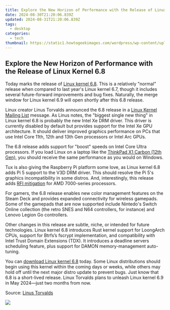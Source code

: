```yaml
---
title: Explore the New Horizon of Performance with the Release of Linux Kernel 6.8
date: 2024-08-30T21:20:06.839Z
updated: 2024-08-31T21:20:06.839Z
tags:
  - desktop
categories:
  - tech
thumbnail: https://static1.howtogeekimages.com/wordpress/wp-content/uploads/2024/03/16.jpg
---
```


## Explore the New Horizon of Performance with the Release of Linux Kernel 6.8

Today marks the release of [Linux kernel 6.8](https://kernel.org). This is a relatively "normal" release when compared to last year's Linux kernel 6.7, though it includes several future-forward improvements and bug fixes. Naturally, the merge window for Linux kernel 6.9 will open shortly after this 6.8 release.

 Linux creator Linus Torvalds announced the 6.8 release in a [Linux Kernel Mailing List](https://lkml.org/lkml/2024/3/10/243) message. As Linus notes, the "biggest single new thing" in Linux kernel 6.8 is probably the new Intel Xe DRM driver. This driver is currently disabled by default but provides support for the Intel Xe GPU architecture. It should deliver improved graphics performance on PCs that use Intel Core 11th, 12th and 13th Gen processors or Intel Arc GPUs.

 The 6.8 release adds support for "boost" speeds on Intel Core Ultra processors. If you load Linux on a laptop like the [ThinkPad X1 Carbon (12th Gen)](https://desktop-recording.techidaily.com/updated-transforming-live-dialogues-into-permanent-history/), you should receive the same performance as you would on Windows.

 Tux is also giving the Raspberry Pi platform some love, as Linux kernel 6.8 adds Pi 5 support to the V3D DRM driver. This should resolve the Pi 5's graphics incompatibility in some distros. And, interestingly, this release adds [RFI mitigation](https://docs.kernel.org/driver-api/wbrf.html) for AMD 7000-series processors.

 For gamers, the 6.8 release enables new color management features on the Steam Deck and provides expanded connectivity for wireless gamepads. Some of the gamepads that are now supported include Nintedo's Switch Online collection (the retro SNES and N64 controllers, for instance) and Lenovo Legion Go controllers.

 Other changes in this release are subtle, niche, or intended for future technologies. Linux kernel 6.8 introduces Rust kernel support for LoongArch CPUs, support for Btrfs’s fscrypt implementation, and compatibility with Intel Trust Domain Extensions (TDX). It introduces a deadline servers scheduling feature, plus support for DAMON memory-management auto-tuning.

 You can [download Linux kernel 6.8](https://kernel.org) today. Some Linux distributions should begin using this kernel within the coming days or weeks, while others may hold off until the next major distro update to prevent bugs. Just know that 6.8 is a short-lived release. Linux Torvalds plans to unleash Linux kernel 6.9 in May 2024—just two months from now.

 Source: [Linus Torvalds](https://lkml.iu.edu/hypermail/linux/kernel/2403.1/01820.html)

<ins class="adsbygoogle"
     style="display:block"
     data-ad-format="autorelaxed"
     data-ad-client="ca-pub-7571918770474297"
     data-ad-slot="1223367746"></ins>



<ins class="adsbygoogle"
     style="display:block"
     data-ad-client="ca-pub-7571918770474297"
     data-ad-slot="8358498916"
     data-ad-format="auto"
     data-full-width-responsive="true"></ins>



<!-- affiliate ads begin -->
<a href="https://store.nero.com/order/checkout.php?PRODS=42296855&QTY=1&AFFILIATE=108875&CART=1"><img src="http://cdnwww.nero.com/nero-com-wAssets/img/banners/2023/recode/Nero_Recode_Screen_2.png" border="0"></a>
<!-- affiliate ads end -->